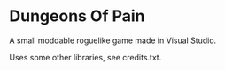 # Dungeons Of Pain

A small moddable roguelike game made in Visual Studio.

Uses some other libraries, see credits.txt.
